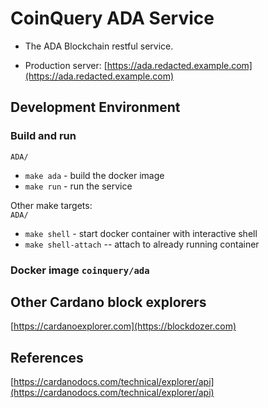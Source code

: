 # CoinQuery ADA Service
 
* The ADA Blockchain restful service.

* Production server:
[https://ada.redacted.example.com](https://ada.redacted.example.com)

## Development Environment

### Build and run 
`ADA/`  
* `make ada` - build the docker image  
* `make run` - run the service  

Other make targets:  
`ADA/`  
* `make shell` - start docker container with interactive shell  
* `make shell-attach` -- attach to already running container  

### Docker image `coinquery/ada`

## Other Cardano block explorers
[https://cardanoexplorer.com](https://blockdozer.com)  

## References

[https://cardanodocs.com/technical/explorer/api](https://cardanodocs.com/technical/explorer/api)